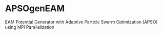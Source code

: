 # APSOgenEAM
EAM Potential Generator with Adaptive Particle Swarm Optimization (APSO) using MPI Parallelization
